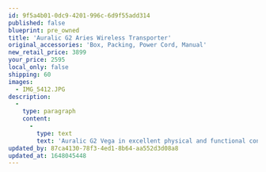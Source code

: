 ```yaml
---
id: 9f5a4b01-0dc9-4201-996c-6d9f55add314
published: false
blueprint: pre_owned
title: 'Auralic G2 Aries Wireless Transporter'
original_accessories: 'Box, Packing, Power Cord, Manual'
new_retail_price: 3899
your_price: 2595
local_only: false
shipping: 60
images:
  - IMG_5412.JPG
description:
  -
    type: paragraph
    content:
      -
        type: text
        text: 'Auralic G2 Vega in excellent physical and functional condition with original box, packing and accessories. Unit sold new for $3,899.00'
updated_by: 87ca4130-78f3-4ed1-8b64-aa552d3d08a8
updated_at: 1648045448
---
```

